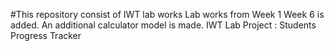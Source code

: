 #This repository consist of IWT lab works
Lab works from Week 1 Week 6 is added.
An additional calculator model is made.
IWT Lab Project : Students Progress Tracker 
